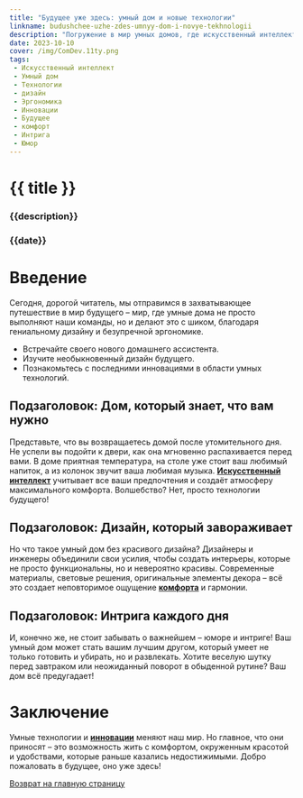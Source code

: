 ```yaml
---
title: "Будущее уже здесь: умный дом и новые технологии"
linkname: budushchee-uzhe-zdes-umnyy-dom-i-novye-tekhnologii
description: "Погружение в мир умных домов, где искусственный интеллект и дизайн переплетаются, создавая совершенно новый уровень комфорта."
date: 2023-10-10
cover: /img/ComDev.11ty.png
tags: 
 - Искусственный интеллект
 - Умный дом
 - Технологии
 - дизайн
 - Эргономика
 - Инновации
 - Будущее
 - комфорт
 - Интрига
 - Юмор
---
```


# {{ title }}
### {{description}}
### {{date}}

# Введение
Сегодня, дорогой читатель, мы отправимся в захватывающее путешествие в мир будущего – мир, где умные дома не просто выполняют наши команды, но и делают это с шиком, благодаря гениальному дизайну и безупречной эргономике.

* Встречайте своего нового домашнего ассистента.
* Изучите необыкновенный дизайн будущего.
* Познакомьтесь с последними инновациями в области умных технологий.

## Подзаголовок: Дом, который знает, что вам нужно
Представьте, что вы возвращаетесь домой после утомительного дня. Не успели вы подойти к двери, как она мгновенно распахивается перед вами. В доме приятная температура, на столе уже стоит ваш любимый напиток, а из колонок звучит ваша любимая музыка. **[Искусственный интеллект](/)** учитывает все ваши предпочтения и создаёт атмосферу максимального комфорта. Волшебство? Нет, просто технологии будущего!

## Подзаголовок: Дизайн, который завораживает
Но что такое умный дом без красивого дизайна? Дизайнеры и инженеры объединили свои усилия, чтобы создать интерьеры, которые не просто функциональны, но и невероятно красивы. Современные материалы, световые решения, оригинальные элементы декора – всё это создает неповторимое ощущение **[комфорта](/)** и гармонии.

## Подзаголовок: Интрига каждого дня
И, конечно же, не стоит забывать о важнейшем – юморе и интриге! Ваш умный дом может стать вашим лучшим другом, который умеет не только готовить и убирать, но и развлекать. Хотите веселую шутку перед завтраком или неожиданный поворот в обыденной рутине? Ваш дом всё предугадает!

# Заключение
Умные технологии и **[инновации](/)** меняют наш мир. Но главное, что они приносят – это возможность жить с комфортом, окруженным красотой и удобствами, которые раньше казались недостижимыми. Добро пожаловать в будущее, оно уже здесь!

[Возврат на главную страницу](/)